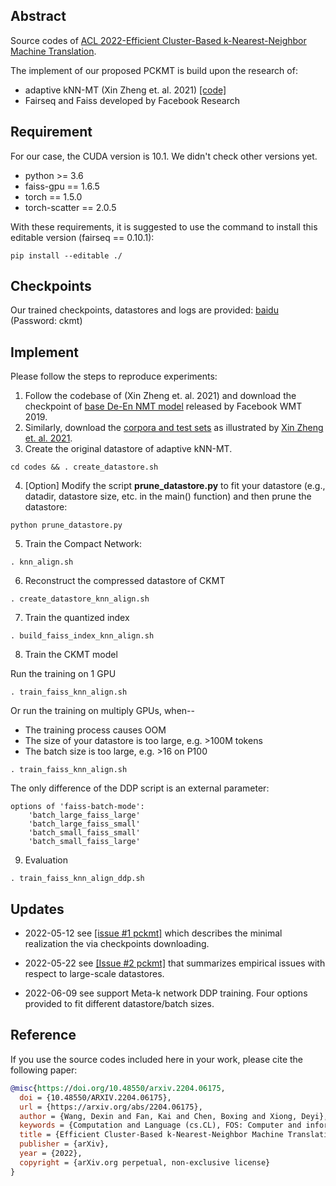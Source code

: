 ## Abstract

Source codes of [ACL 2022-Efficient Cluster-Based k-Nearest-Neighbor Machine Translation](https://arxiv.org/abs/2204.06175).

The implement of our proposed PCKMT is build upon the research of:

- adaptive kNN-MT (Xin Zheng et. al. 2021) [[code]](https://github.com/zhengxxn/adaptive-knn-mt)
- Fairseq and Faiss developed by Facebook Research

## Requirement

For our case, the CUDA version is 10.1. We didn't check other versions yet.

- python >= 3.6
- faiss-gpu == 1.6.5
- torch == 1.5.0
- torch-scatter == 2.0.5

With these requirements, it is suggested to use the command to install this editable version (fairseq == 0.10.1):

```shell
pip install --editable ./
```

## Checkpoints

Our trained checkpoints, datastores and logs are provided: [baidu](https://pan.baidu.com/s/1CalRc6qcGlKQ86cprqqkEQ)
(Password: ckmt)


## Implement

Please follow the steps to reproduce experiments:

1. Follow the codebase of (Xin Zheng et. al. 2021) and download the checkpoint of [base De-En NMT model](https://github.com/pytorch/fairseq/blob/main/examples/wmt19/README.md) released by Facebook WMT 2019.
2. Similarly, download the [corpora and test sets](https://drive.google.com/file/d/18TXCWzoKuxWKHAaCRgddd6Ub64klrVhV/view) as illustrated by [Xin Zheng et. al. 2021](https://github.com/zhengxxn/adaptive-knn-mt).
3. Create the original datastore of adaptive kNN-MT.

```shell
cd codes && . create_datastore.sh
```

4.  [Option] Modify the script **prune_datastore.py** to fit your datastore (e.g., datadir, datastore size, etc. in the main() function) and then prune the datastore:

```shell
python prune_datastore.py
```

5. Train the Compact Network:

```shell
. knn_align.sh
```

6. Reconstruct the compressed datastore of CKMT

```shell
. create_datastore_knn_align.sh
```

7. Train the quantized index

```
. build_faiss_index_knn_align.sh
```

8. Train the CKMT model

Run the training on 1 GPU

```shell
. train_faiss_knn_align.sh
```

Or run the training on multiply GPUs, when--

- The training process causes OOM
- The size of your datastore is too large, e.g. >100M tokens
- The batch size is too large, e.g. >16 on P100

```shell
. train_faiss_knn_align.sh
```

The only difference of the DDP script is an external parameter:

```shell
options of 'faiss-batch-mode':
    'batch_large_faiss_large'
    'batch_large_faiss_small'
    'batch_small_faiss_small'
    'batch_small_faiss_large'
```



9. Evaluation

```shell
. train_faiss_knn_align_ddp.sh
```



## Updates

- 2022-05-12 see [[issue #1 pckmt]](https://github.com/wonderseen/PCKMT/issues/1) which describes the minimal realization the via checkpoints downloading.

- 2022-05-22 see [[Issue #2 pckmt]](https://github.com/wonderseen/PCKMT/issues/2) that summarizes empirical issues with respect to large-scale datastores.

- 2022-06-09 see support Meta-k network DDP training. Four options provided to fit different datastore/batch sizes.

  

## Reference

If you use the source codes included here in your work, please cite the following paper:  
```bibtex
@misc{https://doi.org/10.48550/arxiv.2204.06175,
  doi = {10.48550/ARXIV.2204.06175},
  url = {https://arxiv.org/abs/2204.06175},
  author = {Wang, Dexin and Fan, Kai and Chen, Boxing and Xiong, Deyi},
  keywords = {Computation and Language (cs.CL), FOS: Computer and information sciences, FOS: Computer and information sciences},
  title = {Efficient Cluster-Based k-Nearest-Neighbor Machine Translation},
  publisher = {arXiv},  
  year = {2022},
  copyright = {arXiv.org perpetual, non-exclusive license}
}
```